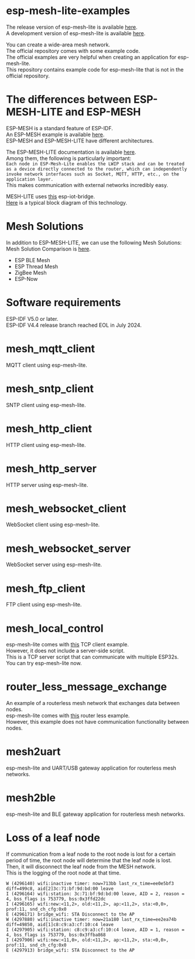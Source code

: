 # esp-mesh-lite-examples
The release version of esp-mesh-lite is available [here](https://components.espressif.com/components/espressif/mesh_lite/).   
A development version of esp-mesh-lite is available [here](https://github.com/espressif/esp-mesh-lite).   

You can create a wide-area mesh network.   
The official repository comes with some example code.   
The official examples are very helpful when creating an application for esp-mesh-lite.   
This repository contains example code for esp-mesh-lite that is not in the official repository.   

# The differences between ESP-MESH-LITE and ESP-MESH
ESP-MESH is a standard feature of ESP-IDF.   
An ESP-MESH example is available [here](https://github.com/espressif/esp-idf/tree/master/examples/mesh).   
ESP-MESH and ESP-MESH-LITE have different architectures.   

The ESP-MESH-LITE documentation is available [here](https://github.com/espressif/esp-mesh-lite/blob/master/components/mesh_lite/User_Guide.md).   
Among them, the following is particularly important:   
```Each node in ESP-Mesh-Lite enables the LWIP stack and can be treated as a device directly connected to the router, which can independently invoke network interfaces such as Socket, MQTT, HTTP, etc., on the application layer.```   
This makes communication with external networks incredibly easy.   

MESH-LITE uses [this](https://github.com/espressif/esp-iot-bridge/blob/master/components/iot_bridge/User_Guide.md) esp-iot-bridge.   
[Here](https://raw.githubusercontent.com/espressif/esp-iot-bridge/master/components/iot_bridge/docs/_static/wifi_router_en.png) is a typical block diagram of this technology.

# Mesh Solutions
In addition to ESP-MESH-LITE, we can use the following Mesh Solutions:   
Mesh Solution Comparison is [here](https://docs.espressif.com/projects/esp-techpedia/en/latest/esp-friends/solution-introduction/mesh/mesh-comparison.html).   
- ESP BLE Mesh   
- ESP Thread Mesh   
- ZigBee Mesh   
- ESP-Now   


# Software requirements
ESP-IDF V5.0 or later.   
ESP-IDF V4.4 release branch reached EOL in July 2024.   

# mesh_mqtt_client
MQTT client using esp-mesh-lite.   

# mesh_sntp_client
SNTP client using esp-mesh-lite.   

# mesh_http_client
HTTP client using esp-mesh-lite.   

# mesh_http_server
HTTP server using esp-mesh-lite.   

# mesh_websocket_client
WebSocket client using esp-mesh-lite.   

# mesh_websocket_server
WebSocket server using esp-mesh-lite.   

# mesh_ftp_client
FTP client using esp-mesh-lite.   

# mesh_local_control
esp-mesh-lite comes with [this](https://github.com/espressif/esp-mesh-lite/tree/master/examples/mesh_local_control) TCP client example.   
However, it does not include a server-side script.   
This is a TCP server script that can communicate with multiple ESP32s.   
You can try esp-mesh-lite now.   

# router_less_message_exchange
An example of a routerless mesh network that exchanges data between nodes.   
esp-mesh-lite comes with [this](https://github.com/espressif/esp-mesh-lite/tree/master/examples/no_router) router less example.   
However, this example does not have communication functionality between nodes.   

# mesh2uart
esp-mesh-lite and UART/USB gateway application for routerless mesh networks.

# mesh2ble
esp-mesh-lite and BLE gateway application for routerless mesh networks.   

# Loss of a leaf node   
If communication from a leaf node to the root node is lost for a certain period of time, the root node will determine that the leaf node is lost.   
Then, it will disconnect the leaf node from the MESH network.   
This is the logging of the root node at that time.   
```
W (4296140) wifi:inactive timer: now=713bb last_rx_time=ee0e5bf3 diff=499c8, aid[2]3c:71:bf:9d:bd:00 leave
I (4296164) wifi:station: 3c:71:bf:9d:bd:00 leave, AID = 2, reason = 4, bss_flags is 753779, bss:0x3ffd22dc
I (4296165) wifi:new:<11,2>, old:<11,2>, ap:<11,2>, sta:<0,0>, prof:11, snd_ch_cfg:0x0
E (4296171) bridge_wifi: STA Disconnect to the AP
W (4297880) wifi:inactive timer: now=21a180 last_rx_time=ee2ea74b diff=49850, aid[1]c8:c9:a3:cf:10:c4 leave
I (4297905) wifi:station: c8:c9:a3:cf:10:c4 leave, AID = 1, reason = 4, bss_flags is 753779, bss:0x3ffba868
I (4297906) wifi:new:<11,0>, old:<11,2>, ap:<11,2>, sta:<0,0>, prof:11, snd_ch_cfg:0x0
E (4297913) bridge_wifi: STA Disconnect to the AP
```

